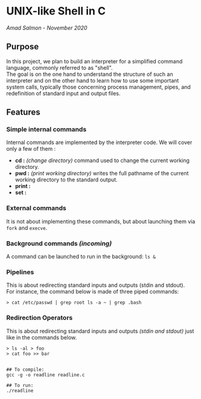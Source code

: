 # UNIX-like Shell in C
*Amad Salmon - November 2020*

## Purpose
In this project, we plan to build an interpreter for a simplified command language, commonly referred to as "shell".  
The goal is on the one hand to understand the structure of such an interpreter and on the other hand to learn how to use some important system calls, typically those concerning process management, pipes, and redefinition of standard input and output files.

## Features
### Simple internal commands
Internal commands are implemented by the interpreter code. We will cover only a few of them :
* **cd :** *(change directory)* command used to change the current working directory.
* **pwd :**  *(print working directory)* writes the full pathname of the current working directory to the standard output.
* **print :** 
* **set :** 

### External commands
It is not about implementing these commands, but about launching them via `fork` and `execve`.

### Background commands *(incoming)*
A command can be launched to run in the background: 
`ls &`
### Pipelines
This is about redirecting standard inputs and outputs (stdin and stdout).  
For instance, the command below is made of three piped commands:
```
> cat /etc/passwd | grep root ls -a ~ | grep .bash
```

### Redirection Operators
This is about redirecting standard inputs and outputs *(stdin and stdout)* just like in the commands below.
```
> ls -al > foo  
> cat foo >> bar


## To compile:
gcc -g -o readline readline.c

## To run:
./readline
